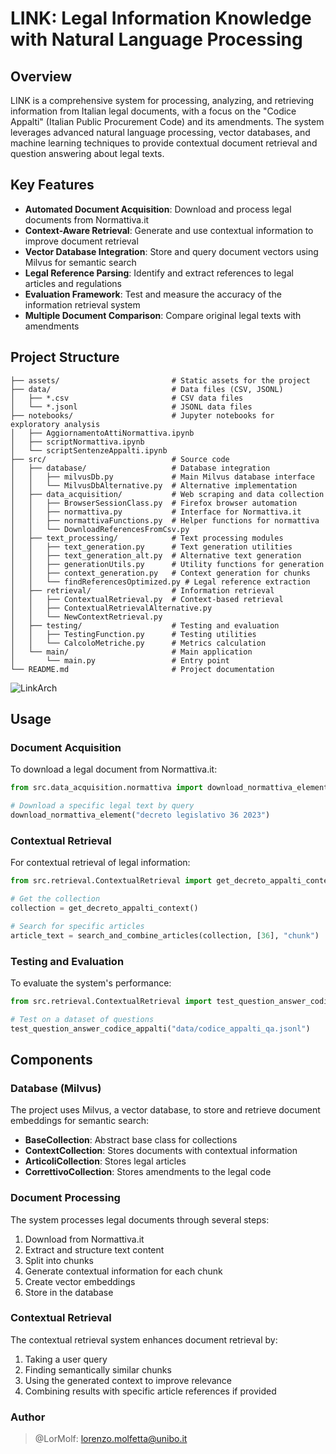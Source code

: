 # LINK: Legal Information Knowledge with Natural Language Processing

## Overview

LINK is a comprehensive system for processing, analyzing, and retrieving information from Italian legal documents, with a focus on the "Codice Appalti" (Italian Public Procurement Code) and its amendments. The system leverages advanced natural language processing, vector databases, and machine learning techniques to provide contextual document retrieval and question answering about legal texts.

## Key Features

- **Automated Document Acquisition**: Download and process legal documents from Normattiva.it
- **Context-Aware Retrieval**: Generate and use contextual information to improve document retrieval
- **Vector Database Integration**: Store and query document vectors using Milvus for semantic search
- **Legal Reference Parsing**: Identify and extract references to legal articles and regulations
- **Evaluation Framework**: Test and measure the accuracy of the information retrieval system
- **Multiple Document Comparison**: Compare original legal texts with amendments

## Project Structure

```
├── assets/                         # Static assets for the project
├── data/                           # Data files (CSV, JSONL)
│   ├── *.csv                       # CSV data files
│   └── *.jsonl                     # JSONL data files
├── notebooks/                      # Jupyter notebooks for exploratory analysis
│   ├── AggiornamentoAttiNormattiva.ipynb
│   ├── scriptNormattiva.ipynb
│   └── scriptSentenzeAppalti.ipynb
├── src/                            # Source code
│   ├── database/                   # Database integration
│   │   ├── milvusDb.py             # Main Milvus database interface
│   │   └── MilvusDbAlternative.py  # Alternative implementation
│   ├── data_acquisition/           # Web scraping and data collection
│   │   ├── BrowserSessionClass.py  # Firefox browser automation
│   │   ├── normattiva.py           # Interface for Normattiva.it
│   │   ├── normattivaFunctions.py  # Helper functions for normattiva
│   │   └── DownloadReferencesFromCsv.py 
│   ├── text_processing/            # Text processing modules
│   │   ├── text_generation.py      # Text generation utilities
│   │   ├── text_generation_alt.py  # Alternative text generation
│   │   ├── generationUtils.py      # Utility functions for generation
│   │   ├── context_generation.py   # Context generation for chunks
│   │   └── findReferencesOptimized.py # Legal reference extraction
│   ├── retrieval/                  # Information retrieval
│   │   ├── ContextualRetrieval.py  # Context-based retrieval
│   │   ├── ContextualRetrievalAlternative.py
│   │   └── NewContextRetrieval.py
│   ├── testing/                    # Testing and evaluation
│   │   ├── TestingFunction.py      # Testing utilities
│   │   └── CalcoloMetriche.py      # Metrics calculation
│   └── main/                       # Main application
│       └── main.py                 # Entry point
└── README.md                       # Project documentation
```

![LinkArch](assets/link_Arch.png "LINK Architecture")


## Usage

### Document Acquisition

To download a legal document from Normattiva.it:

```python
from src.data_acquisition.normattiva import download_normattiva_element

# Download a specific legal text by query
download_normattiva_element("decreto legislativo 36 2023")
```

### Contextual Retrieval

For contextual retrieval of legal information:

```python
from src.retrieval.ContextualRetrieval import get_decreto_appalti_context, search_and_combine_articles

# Get the collection
collection = get_decreto_appalti_context()

# Search for specific articles
article_text = search_and_combine_articles(collection, [36], "chunk")
```

### Testing and Evaluation

To evaluate the system's performance:

```python
from src.retrieval.ContextualRetrieval import test_question_answer_codice_appalti

# Test on a dataset of questions
test_question_answer_codice_appalti("data/codice_appalti_qa.jsonl")
```

## Components

### Database (Milvus)

The project uses Milvus, a vector database, to store and retrieve document embeddings for semantic search:

- **BaseCollection**: Abstract base class for collections
- **ContextCollection**: Stores documents with contextual information
- **ArticoliCollection**: Stores legal articles
- **CorrettivoCollection**: Stores amendments to the legal code

### Document Processing

The system processes legal documents through several steps:

1. Download from Normattiva.it
2. Extract and structure text content
3. Split into chunks
4. Generate contextual information for each chunk
5. Create vector embeddings
6. Store in the database

### Contextual Retrieval

The contextual retrieval system enhances document retrieval by:

1. Taking a user query
2. Finding semantically similar chunks
3. Using the generated context to improve relevance
4. Combining results with specific article references if provided


### Author
> @LorMolf: lorenzo.molfetta@unibo.it